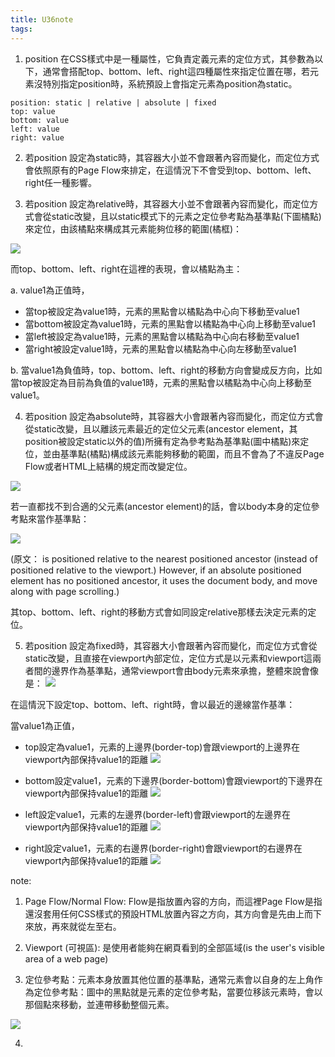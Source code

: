 ```yaml
---
title: U36note
tags:
---
```



1. position 在CSS樣式中是一種屬性，它負責定義元素的定位方式，其參數為以下，通常會搭配top、bottom、left、right這四種屬性來指定位置在哪，若元素沒特別指定position時，系統預設上會指定元素為position為static。

```
position: static | relative | absolute | fixed
top: value
bottom: value
left: value
right: value
```

2. 若position 設定為static時，其容器大小並不會跟著內容而變化，而定位方式會依照原有的Page Flow來排定，在這情況下不會受到top、bottom、left、right任一種影響。

3. 若position 設定為relative時，其容器大小並不會跟著內容而變化，而定位方式會從static改變，且以static模式下的元素之定位參考點為基準點(下圖橘點)來定位，由該橘點來構成其元素能夠位移的範圍(橘框)：

![](https://res.cloudinary.com/dqfxgtyoi/image/upload/v1629707392/blog/htmlPosition/relativeStartPoint_nsc1nk.png)

而top、bottom、left、right在這裡的表現，會以橘點為主：

a. value1為正值時，
- 當top被設定為value1時，元素的黑點會以橘點為中心向下移動至value1
- 當bottom被設定為value1時，元素的黑點會以橘點為中心向上移動至value1
- 當left被設定為value1時，元素的黑點會以橘點為中心向右移動至value1
- 當right被設定value1時，元素的黑點會以橘點為中心向左移動至value1

b. 當value1為負值時，top、bottom、left、right的移動方向會變成反方向，比如當top被設定為目前為負值的value1時，元素的黑點會以橘點為中心向上移動至value1。



4. 若position 設定為absolute時，其容器大小會跟著內容而變化，而定位方式會從static改變，且以離該元素最近的定位父元素(ancestor element，其position被設定static以外的值)所擁有定為參考點為基準點(圖中橘點)來定位，並由基準點(橘點)構成該元素能夠移動的範圍，而且不會為了不違反Page Flow或者HTML上結構的規定而改變定位。

![](https://res.cloudinary.com/dqfxgtyoi/image/upload/v1629708899/blog/htmlPosition/absoluteStartPoint_ihsj9c.png) 

若一直都找不到合適的父元素(ancestor element)的話，會以body本身的定位參考點來當作基準點：

![](https://res.cloudinary.com/dqfxgtyoi/image/upload/v1629709253/blog/htmlPosition/bodyStartPoint_en0fzx.png)

(原文： is positioned relative to the nearest positioned ancestor (instead of positioned relative to the viewport.) However, if an absolute positioned element has no positioned ancestor, it uses the document body, and move along with page scrolling.)

其top、bottom、left、right的移動方式會如同設定relative那樣去決定元素的定位。

5. 若position 設定為fixed時，其容器大小會跟著內容而變化，而定位方式會從static改變，且直接在viewport內部定位，定位方式是以元素和viewport這兩者間的邊界作為基準點，通常viewport會由body元素來承擔，整體來說會像是：
![](https://res.cloudinary.com/dqfxgtyoi/image/upload/v1629711523/blog/htmlPosition/originFixed_gy0g62.png)

在這情況下設定top、bottom、left、right時，會以最近的邊線當作基準：

當value1為正值，
- top設定為value1，元素的上邊界(border-top)會跟viewport的上邊界在viewport內部保持value1的距離
![](https://res.cloudinary.com/dqfxgtyoi/image/upload/v1629711353/blog/htmlPosition/topFixed_yavtfv.png)

- bottom設定value1，元素的下邊界(border-bottom)會跟viewport的下邊界在viewport內部保持value1的距離
![](https://res.cloudinary.com/dqfxgtyoi/image/upload/v1629711353/blog/htmlPosition/bottomFiexd_h9olxv.png)

- left設定value1，元素的左邊界(border-left)會跟viewport的左邊界在viewport內部保持value1的距離
![](https://res.cloudinary.com/dqfxgtyoi/image/upload/v1629711353/blog/htmlPosition/leftFixed_czb3te.png)

- right設定value1，元素的右邊界(border-right)會跟viewport的右邊界在viewport內部保持value1的距離
![](https://res.cloudinary.com/dqfxgtyoi/image/upload/v1629711353/blog/htmlPosition/rightFixed_bewenm.png)



note:
1. Page Flow/Normal Flow: Flow是指放置內容的方向，而這裡Page Flow是指還沒套用任何CSS樣式的預設HTML放置內容之方向，其方向會是先由上而下來放，再來就從左至右。

2. Viewport (可視區): 是使用者能夠在網頁看到的全部區域(is the user's visible area of a web page)

3. 定位參考點：元素本身放置其他位置的基準點，通常元素會以自身的左上角作為定位參考點：圖中的黑點就是元素的定位參考點，當要位移該元素時，會以那個點來移動，並連帶移動整個元素。

![](https://res.cloudinary.com/dqfxgtyoi/image/upload/v1629706579/blog/htmlPosition/positioningPoint_edkots.png)



4. 
